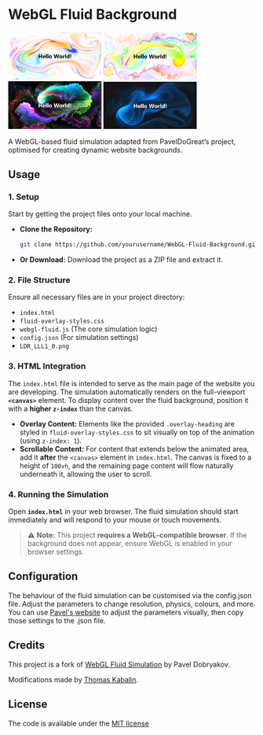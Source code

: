 # WebGL Fluid Background

<p align="left">
    <img src="screenshots/white-low-vorticity.png" width="190" />
    <img src="screenshots/white-high-vorticity.png" width="190" />
    <img src="screenshots/black-high-vorticity.png" width="190" />
    <img src="screenshots/blue-fluid.png" width="190" />
</p>

A WebGL-based fluid simulation adapted from PavelDoGreat’s project, optimised for creating dynamic website backgrounds.

## Usage

### 1. Setup

Start by getting the project files onto your local machine.

* **Clone the Repository:**
    ```bash
    git clone https://github.com/yourusername/WebGL-Fluid-Background.git
    ```
* **Or Download:** Download the project as a ZIP file and extract it.

### 2. File Structure

Ensure all necessary files are in your project directory:
* `index.html`
* `fluid-overlay-styles.css`
* `webgl-fluid.js` (The core simulation logic)
* `config.json` (For simulation settings)
* `LDR_LLL1_0.png`

### 3. HTML Integration

The `index.html` file is intended to serve as the main page of the website you are developing. 
The simulation automatically renders on the full-viewport **`<canvas>`** element. To display content over the fluid background, position it with a **higher `z-index`** than the canvas.

* **Overlay Content:** Elements like the provided `.overlay-heading` are styled in `fluid-overlay-styles.css` to sit visually on top of the animation (using `z-index: 1`).
* **Scrollable Content:** For content that extends below the animated area, add it **after** the `<canvas>` element in `index.html`. The canvas is fixed to a height of `100vh`, and the remaining page content will flow naturally underneath it, allowing the user to scroll.

### 4. Running the Simulation

Open **`index.html`** in your web browser. The fluid simulation should start immediately and will respond to your mouse or touch movements.

> ⚠️ **Note:** This project **requires a WebGL-compatible browser**. If the background does not appear, ensure WebGL is enabled in your browser settings.

## Configuration

The behaviour of the fluid simulation can be customised via the config.json file. Adjust the parameters to change resolution, physics, colours, and more. 
You can use [Pavel's website](https://paveldogreat.github.io/WebGL-Fluid-Simulation/) to adjust the parameters visually, then copy those settings to the .json file. 

## Credits

This project is a fork of [WebGL Fluid Simulation](https://github.com/PavelDoGreat/WebGL-Fluid-Simulation) by Pavel Dobryakov.

Modifications made by [Thomas Kabalin](https://github.com/tkabalin).

## License

The code is available under the [MIT license](LICENSE)
